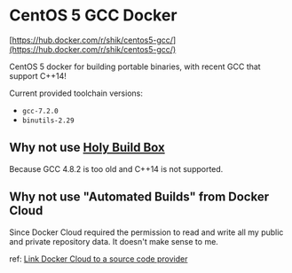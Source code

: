 # CentOS 5 GCC Docker

[https://hub.docker.com/r/shik/centos5-gcc/](https://hub.docker.com/r/shik/centos5-gcc/)

CentOS 5 docker for building portable binaries, with recent GCC that support C++14!

Current provided toolchain versions:

* `gcc-7.2.0`
* `binutils-2.29`

## Why not use [Holy Build Box](https://github.com/phusion/holy-build-box)

Because GCC 4.8.2 is too old and C++14 is not supported.

## Why not use "Automated Builds" from Docker Cloud

Since Docker Cloud required the permission to read and write all my public and private repository data.
It doesn't make sense to me.

ref: [Link Docker Cloud to a source code provider](https://docs.docker.com/docker-cloud/builds/link-source/)
